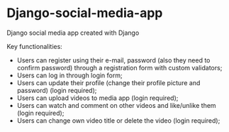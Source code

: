 # Django-social-media-app
Django social media app created with Django

Key functionalities:

- Users can register using their e-mail, password (also they need to confirm password) through a registration form with custom validators;
- Users can log in through login form;
- Users can update their profile (change their profile picture and password) (login required);
- Users can upload videos to media app (login required);
- Users can watch and comment on other videos and like/unlike them (login required);
- Users can change own video title or delete the video (login required);
